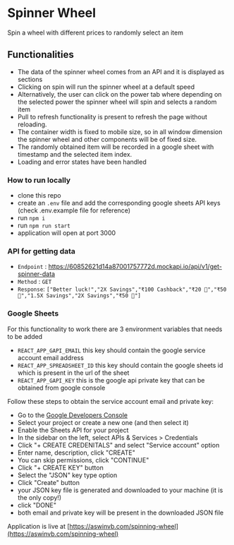 # Spinner Wheel


Spin a wheel with different prices to randomly select an item

## Functionalities

- The data of the spinner wheel comes from an API and it is displayed as sections
- Clicking on spin will run the spinner wheel at a default speed
- Alternatively, the user can click on the power tab where depending on the selected power the spinner wheel will spin and selects a random item
- Pull to refresh functionality is present to refresh the page without reloading.
- The container width is fixed to mobile size, so in all window dimension the spinner wheel and other components will be of fixed size.
- The randomly obtained item will be recorded in a google sheet with timestamp and the selected item index.
- Loading and error states have been handled

### How to run locally
- clone this repo
- create an ```.env``` file and add the corresponding google sheets API keys (check .env.example file for reference)
- run ```npm i```
- run ```npm run start```
- application will open at port 3000

### API for getting data
- ```Endpoint``` : https://60852621d14a87001757772d.mockapi.io/api/v1/get-spinner-data
- ```Method``` : ```GET```
- ```Response```: ```["Better luck!","2X Savings","₹100 Cashback","₹20 💸","₹50 💸","1.5X Savings","2X Savings","₹50 💸"]```

### Google Sheets
For this functionality to work there are 3 environment variables that needs to be added
- ```REACT_APP_GAPI_EMAIL``` this key should contain the google service account email address
- ```REACT_APP_SPREADSHEET_ID``` this key should contain the google sheets id which is present in the url of the sheet
- ```REACT_APP_GAPI_KEY``` this is the google api private key that can be obtained from google console

Follow these steps to obtain the service account email and private key:
- Go to the [Google Developers Console](https://console.developers.google.com/)
- Select your project or create a new one (and then select it)
- Enable the Sheets API for your project
- In the sidebar on the left, select APIs & Services > Credentials
- Click "+ CREATE CREDENITALS" and select "Service account" option
- Enter name, description, click "CREATE"
- You can skip permissions, click "CONTINUE"
- Click "+ CREATE KEY" button
- Select the "JSON" key type option
- Click "Create" button
- your JSON key file is generated and downloaded to your machine (it is the only copy!)
- click "DONE"
- both email and private key will be present in the downloaded JSON file

Application is live at [https://aswinvb.com/spinning-wheel](https://aswinvb.com/spinning-wheel)